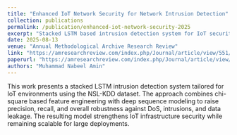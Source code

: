 ```yaml
---
title: "Enhanced IoT Network Security for Network Intrusion Detection"
collection: publications
permalink: /publication/enhanced-iot-network-security-2025
excerpt: "Stacked LSTM based intrusion detection system for IoT security featuring chi-square driven feature selection and high precision against complex attack patterns."
date: 2025-08-13
venue: "Annual Methodological Archive Research Review"
link: "https://amresearchreview.com/index.php/Journal/article/view/551/591"
paperurl: "https://amresearchreview.com/index.php/Journal/article/view/551/591"
authors: "Muhammad Nabeel Amin"
---
```


This work presents a stacked LSTM intrusion detection system tailored for IoT environments using the NSL-KDD dataset. The approach combines chi-square based feature engineering with deep sequence modeling to raise precision, recall, and overall robustness against DoS, intrusions, and data leakage. The resulting model strengthens IoT infrastructure security while remaining scalable for large deployments.
